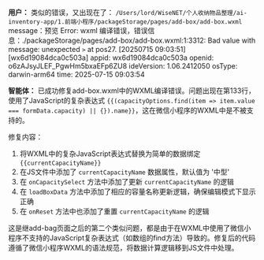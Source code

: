 **用户：** 
类似的错误，又出现在了： `/Users/lord/WiseNET/个人收纳物品整理/ai-inventory-app/1.前端小程序/packageStorage/pages/add-box/add-box.wxml` 
 message：预览 Error: wxml 编译错误，错误信息：./packageStorage/pages/add-box/add-box.wxml:1:3312: Bad value with message: unexpected `>` at pos27. [20250715 09:03:51][wx6d19084dca0c503a] 
 appid: wx6d19084dca0c503a 
 openid: o6zAJsyJLEF_PgwHm5bxaEFp6ZU8 
 ideVersion: 1.06.2412050 
 osType: darwin-arm64 
 time: 2025-07-15 09:03:54

**智能体：** 
已成功修复add-box.wxml中的WXML编译错误。问题出现在第133行，使用了JavaScript的复杂表达式 `{{(capacityOptions.find(item => item.value === formData.capacity) || {}).name}}`，这在微信小程序的WXML中是不被支持的。

修复内容：
1. 将WXML中的复杂JavaScript表达式替换为简单的数据绑定 `{{currentCapacityName}}`
2. 在JS文件中添加了 `currentCapacityName` 数据属性，默认值为 '中型'
3. 在 `onCapacitySelect` 方法中添加了更新 `currentCapacityName` 的逻辑
4. 在 `loadBoxData` 方法中添加了相应的容量名称更新逻辑，确保编辑模式下显示正确
5. 在 `onReset` 方法中也添加了重置 `currentCapacityName` 的逻辑

这是继add-bag页面之后的第二个类似问题，都是由于在WXML中使用了微信小程序不支持的JavaScript复杂表达式（如数组的find方法）导致的。修复后的代码遵循了微信小程序WXML的语法规范，将数据计算逻辑移到JS文件中处理。
